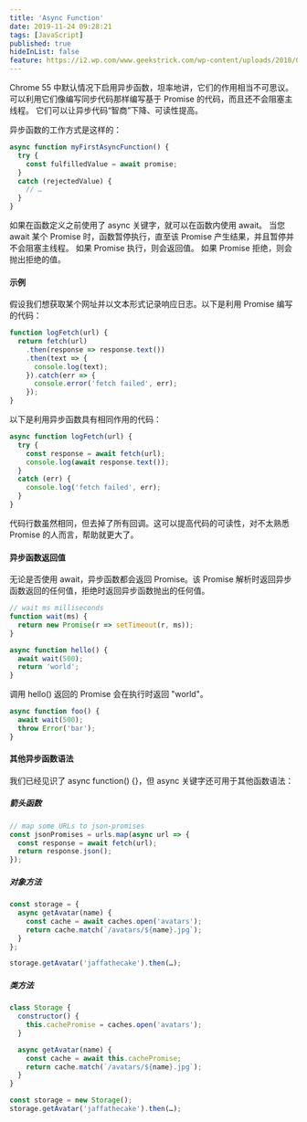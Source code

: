 ```yaml
---
title: 'Async Function'
date: 2019-11-24 09:28:21
tags: [JavaScript]
published: true
hideInList: false
feature: https://i2.wp.com/www.geekstrick.com/wp-content/uploads/2018/07/async-await-in-javascript.png?w=756&ssl=1
---
```

Chrome 55 中默认情况下启用异步函数，坦率地讲，它们的作用相当不可思议。 可以利用它们像编写同步代码那样编写基于 Promise 的代码，而且还不会阻塞主线程。 它们可以让异步代码“智商”下降、可读性提高。
<!--more-->
异步函数的工作方式是这样的：

```javascript
async function myFirstAsyncFunction() {
  try {
    const fulfilledValue = await promise;
  }
  catch (rejectedValue) {
    // …
  }
}
```

如果在函数定义之前使用了 async 关键字，就可以在函数内使用 await。 当您 await 某个 Promise 时，函数暂停执行，直至该 Promise 产生结果，并且暂停并不会阻塞主线程。 如果 Promise 执行，则会返回值。 如果 Promise 拒绝，则会抛出拒绝的值。

#### 示例

假设我们想获取某个网址并以文本形式记录响应日志。以下是利用 Promise 编写的代码：

```javascript
function logFetch(url) {
  return fetch(url)
    .then(response => response.text())
    .then(text => {
      console.log(text);
    }).catch(err => {
      console.error('fetch failed', err);
    });
}
```

以下是利用异步函数具有相同作用的代码：

```javascript
async function logFetch(url) {
  try {
    const response = await fetch(url);
    console.log(await response.text());
  }
  catch (err) {
    console.log('fetch failed', err);
  }
}
```

代码行数虽然相同，但去掉了所有回调。这可以提高代码的可读性，对不太熟悉 Promise 的人而言，帮助就更大了。

#### 异步函数返回值

无论是否使用 await，异步函数都会返回 Promise。该 Promise 解析时返回异步函数返回的任何值，拒绝时返回异步函数抛出的任何值。

```javascript
// wait ms milliseconds
function wait(ms) {
  return new Promise(r => setTimeout(r, ms));
}

async function hello() {
  await wait(500);
  return 'world';
}
```

调用 hello() 返回的 Promise 会在执行时返回 "world"。

```javascript
async function foo() {
  await wait(500);
  throw Error('bar');
}
```

#### 其他异步函数语法

我们已经见识了 async function() {}，但 async 关键字还可用于其他函数语法：

##### 箭头函数

```javascript
// map some URLs to json-promises
const jsonPromises = urls.map(async url => {
  const response = await fetch(url);
  return response.json();
});
```

##### 对象方法

```javascript
const storage = {
  async getAvatar(name) {
    const cache = await caches.open('avatars');
    return cache.match(`/avatars/${name}.jpg`);
  }
};

storage.getAvatar('jaffathecake').then(…);
```

##### 类方法

```javascript
class Storage {
  constructor() {
    this.cachePromise = caches.open('avatars');
  }

  async getAvatar(name) {
    const cache = await this.cachePromise;
    return cache.match(`/avatars/${name}.jpg`);
  }
}

const storage = new Storage();
storage.getAvatar('jaffathecake').then(…);
```
